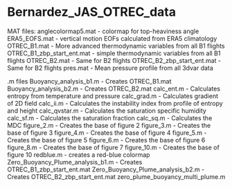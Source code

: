 # Bernardez_JAS_OTREC_data

MAT files:
anglecolormap5.mat - colormap for top-heaviness angle
ERA5_EOFS.mat - vertical motion EOFs calculated from ERA5 climatology
OTREC_B1.mat - More advanced thermodynamic variables from all B1 flights
OTREC_B1_zbp_start_ent.mat - simple thermodynamic variables from all B1 flights
OTREC_B2.mat - Same for B2 flights
OTREC_B2_zbp_start_ent.mat - Same for B2 flights
pres.mat - Mean pressure profile from all 3dvar data

.m files
Buoyancy_analysis_b1.m  - Creates OTREC_B1.mat
Buoyancy_analysis_b2.m  - Creates OTREC_B2.mat
calc_ent.m - Calculates entropy from temperature and pressure
calc_grad.m - Calculates gradient of 2D field
calc_ii.m - Calculates the instability index from profile of entropy and height
calc_qvstar.m - Calculates the saturation specific humidity 
calc_sf.m - Calculates the saturation fraction
calc_sq.m - Calculates the MDC
figure_2.m - Creates the base of figure 2
figure_3.m - Creates the base of figure 3
figure_4.m - Creates the base of figure 4
figure_5.m - Creates the base of figure 5
figure_6.m - Creates the base of figure 6
figure_8.m - Creates the base of figure 7
figure_10.m - Creates the base of figure 10
redblue.m - creates a red-blue colormap
Zero_Buoyancy_Plume_analysis_b1.m - Creates OTREC_B1_zbp_start_ent.mat
Zero_Buoyancy_Plume_analysis_b2.m - Creates OTREC_B2_zbp_start_ent.mat
zero_plume_buoyancy_multi_plume.m

